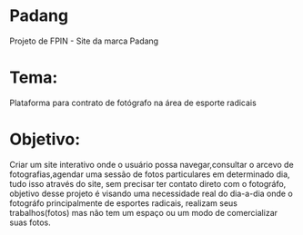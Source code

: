 # Padang
Projeto de FPIN - Site da marca Padang 

# Tema:
Plataforma para contrato de fotógrafo na área de esporte radicais

# Objetivo:
Criar um site interativo onde o usuário possa navegar,consultar o arcevo de fotografias,agendar uma sessão de fotos particulares em determinado dia, tudo isso através do site, sem precisar ter contato direto com o fotográfo, objetivo desse projeto é visando uma necessidade real do dia-a-dia onde o fotográfo principalmente de esportes radicais, realizam seus trabalhos(fotos) mas não tem um espaço ou um modo de comercializar suas fotos.
